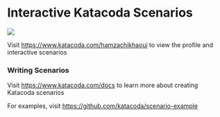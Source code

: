 # Interactive Katacoda Scenarios

[![](http://shields.katacoda.com/katacoda/hamzachikhaoui/count.svg)](https://www.katacoda.com/hamzachikhaoui "Get your profile on Katacoda.com")

Visit https://www.katacoda.com/hamzachikhaoui to view the profile and interactive scenarios

### Writing Scenarios
Visit https://www.katacoda.com/docs to learn more about creating Katacoda scenarios

For examples, visit https://github.com/katacoda/scenario-example
